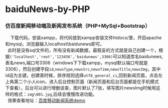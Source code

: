 # baiduNews-by-PHP
### 仿百度新闻移动端及新闻发布系统（PHP+MySql+Bootstrap）    <br />
   
     下载代码，安装xampp，将代码放到xampp安装文件htdocs/里，开启apache和mysql，浏览器输入localhost\baidunews即可。    <br />
     此时是没有sql文件的，所有没有新闻数据，最稳妥的方式就是自己创建一个，根据`('localhost','root','123456','baidunews',3306)`可以知道库名baidunews,表名news,端口号3306（windows下下载xampp，mysql默认端口号就是3306），然后创建字段`id`,`newsType`,`newsSrc`,`newsTime`,`newsTitle`,`newsImg`，其中id设为主键，创建表时候，排序规则选择`utf8_general_ci`,回到新闻页面，点击左上角第二个小人icon，进入后台控制页面（新闻页面和后台页面都是在手机模式下查看），后台可以进行增删该查，图片默认了7张，填写图片newsImg时候用这样的格式：`img\001.jpg`,后续会慢慢改进功能。<br />
     效果查看地址：[百度移动新闻系统demo](http://xiaohuapeng.com/baidunews/)

